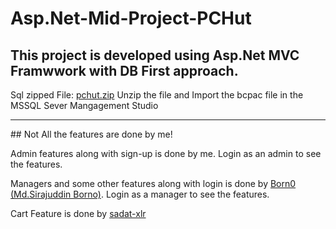 # Asp.Net-Mid-Project-PCHut

## This project is developed using Asp.Net MVC Framwwork with DB First approach.

Sql zipped File: [pchut.zip](https://github.com/TajbiurShahriorRimon/Asp.Net-Mid-Project-PCHut/files/7145781/pchut.zip)
Unzip the file and Import the bcpac file in the MSSQL Sever Mangagement Studio

<hr />
## Not All the features are done by me!

Admin features along with sign-up is done by me. Login as an admin to see the features.


Managers and some other features along with login is done by [Born0 (Md.Sirajuddin Borno)](https://github.com/Born0). Login as a manager to see the features.


Cart Feature is done by [sadat-xlr](https://github.com/sadat-xlr)

